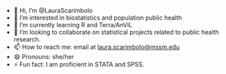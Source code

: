 - 👋 Hi, I’m @LauraScarimbolo
- 👀 I’m interested in biostatistics and population public health
- 🌱 I’m currently learning R and Terra/AnViL
- 💞️ I’m looking to collaborate on statistical projects related to public health research.
- 📫 How to reach me: email at laura.scarimbolo@mssm.edu
- 😄 Pronouns: she/her
- ⚡ Fun fact: I am proficient in STATA and SPSS. 

<!---
LauraScarimbolo/LauraScarimbolo is a ✨ special ✨ repository because its `README.md` (this file) appears on your GitHub profile.
You can click the Preview link to take a look at your changes.
--->
